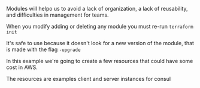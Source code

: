 Modules will helpo us to avoid a lack of organization, a lack of reusability, and difficulties in management for teams.

When you modify adding or deleting any module you must re-run `terraform init`

It's safe to use because it doesn't look for a new version of the module, that is made with the flag `-upgrade`

In this example we're going to create a few resources that could have some cost in AWS.

The resources are examples client and server instances for consul
